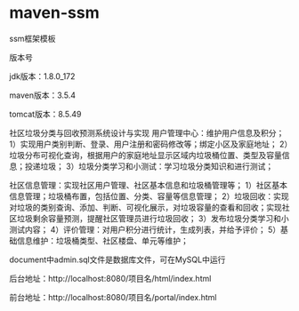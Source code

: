 # maven-ssm
ssm框架模板


版本号

jdk版本：1.8.0_172

maven版本：3.5.4

tomcat版本：8.5.49

社区垃圾分类与回收预测系统设计与实现
用户管理中心：维护用户信息及积分；
1）实现用户类别判断、登录、用户注册和密码修改等；绑定小区及家庭地址；
2）垃圾分布可视化查询，根据用户的家庭地址显示区域内垃圾桶位置、类型及容量信息；投递垃圾；
3）垃圾分类学习和小测试：学习垃圾分类知识和进行测试；

社区信息管理：实现社区用户管理、社区基本信息和垃圾桶管理等；
1）社区基本信息管理；垃圾桶布置，包括位置、分类、容量等信息管理；
2）垃圾回收：实现对垃圾的类别查询、添加、判断、可视化展示，对垃圾容量的查看和回收；实现社区垃圾剩余容量预测，提醒社区管理员进行垃圾回收；
3）发布垃圾分类学习和小测试内容；
4）评价管理：对用户积分进行统计，生成列表，并给予评价；
5）基础信息维护：垃圾桶类型、社区楼盘、单元等维护；


document中admin.sql文件是数据库文件，可在MySQL中运行

后台地址：http://localhost:8080/项目名/html/index.html

前台地址：http://localhost:8080/项目名/portal/index.html

